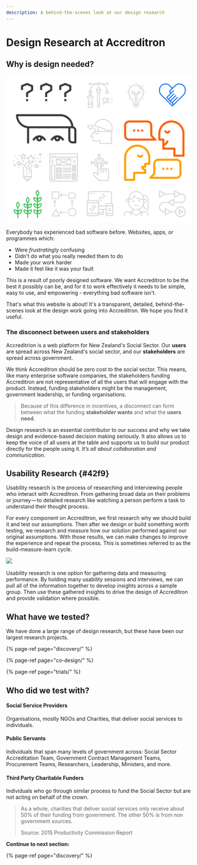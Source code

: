 ```yaml
---
description: A behind-the-scenes look at our design research
---
```


# Design Research at Accreditron

## Why is design needed?

![](.gitbook/assets/design.png)

Everybody has experienced bad software before. Websites, apps, or programmes which:

* Were _frustratingly_ confusing
* Didn't do what you really needed them to do
* Made your work harder
* Made it feel like it was your fault

This is a result of poorly designed software. We want Accreditron to be the best it possibly can be, and for it to work effectively it needs to be simple, easy to use, and empowering - everything bad software isn't. 

That's what this website is about! It's a transparent, detailed, behind-the-scenes look at the design work going into Accreditron. We hope you find it useful. 

### The disconnect between users and stakeholders

Accreditrion is a web platform for New Zealand's Social Sector. Our **users** are spread across New Zealand's social sector, and our **stakeholders** are spread across government.  
  
We think Accreditron should be zero cost to the social sector. This means, like many enterprise software companies, the stakeholders funding Accreditron are not representative of all the users that will engage with the product. Instead, funding stakeholders might be the management, government leadership, or funding organisations. 

> Because of this difference in incentives, a disconnect can form between what the funding **stakeholder wants** and what the **users need**.

Design research is an essential contributor to our success and why we take design and evidence-based decision making seriously. It also allows us to keep the voice of all users at the table and supports us to build our product directly for the people using it. _It’s all about collaboration and communication._

## Usability Research {#42f9}

Usability research is the process of researching and interviewing people who interact with Accreditron. From gathering broad data on their problems or journey — to detailed research like watching a person perform a task to understand their thought process.

For every component on Accreditron, we first research why we should build it and test our assumptions. Then after we design or build something worth testing, we research and measure how our solution performed against our original assumptions. With those results, we can make changes to improve the experience and repeat the process. This is sometimes referred to as the build-measure-learn cycle.

![](https://cdn-images-1.medium.com/max/800/1*IHae_uwct5UsvaxhAOfMxg.png)

Usability research is one option for gathering data and measuring performance. By holding many usability sessions and interviews, we can pull all of the information together to develop insights across a sample group. Then use these gathered insights to drive the design of Accreditron and provide validation where possible.

## What have we tested?

We have done a large range of design research, but these have been our largest research projects. 

{% page-ref page="discovery/" %}

{% page-ref page="co-design/" %}

{% page-ref page="trials/" %}

## Who did we test with?

#### Social Service Providers

Organisations, mostly NGOs and Charities, that deliver social services to individuals.

#### Public Servants 

Individuals that span many levels of government across: Social Sector Accreditation Team, Government Contract Management Teams, Procurement Teams, Researchers, Leadership, Ministers, and more.

#### Third Party Charitable Funders

Individuals who go through similar process to fund the Social Sector but are not acting on behalf of the crown.

> As a whole, charities that deliver social services only receive about 50% of their funding from government. The other 50% is from non government sources.
>
> Source: 2015 Productivity Commission Report





**Continue to next section:**

{% page-ref page="discovery/" %}



